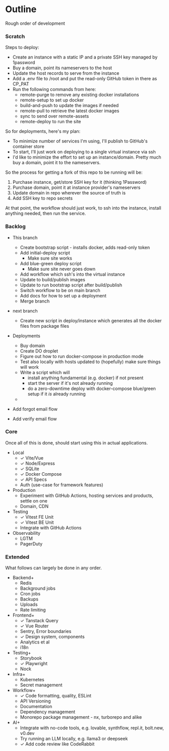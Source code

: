 # Outline

Rough order of development

### Scratch

Steps to deploy:

- Create an instance with a static IP and a private SSH key managed by 1password
- Buy a domain, point its nameservers to the host
- Update the host records to serve from the instance
- Add a .env file to /root and put the read-only GitHub token in there as CP_PAT
- Run the following commands from here:
  - remote-purge to remove any existing docker installations
  - remote-setup to set up docker
  - build-and-push to update the images if needed
  - remote-pull to retrieve the latest docker images
  - sync to send over remote-assets
  - remote-deploy to run the site

So for deployments, here's my plan:

- To minimize number of services I'm using, I'll publish to GitHub's container store
- To start, I'll just work on deploying to a single virtual instance via ssh
- I'd like to minimize the effort to set up an instance/domain. Pretty much buy a domain, point it to the nameservers.

So the process for getting a fork of this repo to be running will be:

1. Purchase instance, get/store SSH key for it (thinking 1Password)
2. Purchase domain, point it at instance provider's nameservers
3. Update domain in repo wherever the source of truth is
4. Add SSH key to repo secrets

At that point, the workflow should just work, to ssh into the instance, install anything needed, then run the service.

### Backlog

- This branch

  - Create bootstrap script - installs docker, adds read-only token
  - Add initial-deploy script
    - Make sure site works
  - Add blue-green deploy script
    - Make sure site never goes down
  - Add workflow which ssh's into the virtual instance
  - Update to build/publish images
  - Update to run bootstrap script after build/publish
  - Switch workflow to be on main branch
  - Add docs for how to set up a deployment
  - Merge branch

- next branch

  - Create new script in deploy/instance which generates all the docker files from package files

- Deployments
  - Buy domain
  - Create DO droplet
  - Figure out how to run docker-compose in production mode
  - Test also locally with hosts updated to (hopefully) make sure things will work
  - Write a script which will
    - install anything fundamental (e.g. docker) if not present
    - start the server if it's not already running
    - do a zero-downtime deploy with docker-compose blue/green setup if it _is_ already running
  -
- Add forgot email flow
- Add verify email flow

### Core

Once all of this is done, should start using this in actual applications.

- Local
  - ✓ Vite/Vue
  - ✓ Node/Express
  - ✓ SQLite
  - ✓ Docker Compose
  - ✓ API Specs
  - Auth (use-case for framework features)
- Production
  - Experiment with GitHub Actions, hosting services and products, settle on one
  - Domain, CDN
- Testing
  - ✓ Vitest FE Unit
  - ✓ Vitest BE Unit
  - Integrate with GitHub Actions
- Observability
  - LGTM
  - PagerDuty

### Extended

What follows can largely be done in any order.

- Backend+
  - Redis
  - Background jobs
  - Cron jobs
  - Backups
  - Uploads
  - Rate limiting
- Frontend+
  - ✓ Tanstack Query
  - ✓ Vue Router
  - Sentry, Error boundaries
  - ✓ Design system, components
  - Analytics et al
  - i18n
- Testing+
  - Storybook
  - ✓ Playwright
  - Nock
- Infra+
  - Kubernetes
  - Secret management
- Workflow+
  - ✓ Code formatting, quality, ESLint
  - API Versioning
  - Documentation
  - Dependency management
  - Monorepo package management - nx, turborepo and alike
- AI+
  - Integrate with no-code tools, e.g. lovable, synthflow, repl.it, bolt.new, v0.dev
  - Try running an LLM locally, e.g. llama3 or deepseek
  - ✓ Add code review like CodeRabbit
